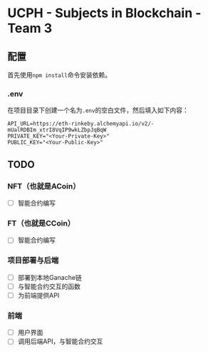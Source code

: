# UCPH - Subjects in Blockchain - Team 3

## 配置
首先使用`npm install`命令安装依赖。

### .env
在项目目录下创建一个名为`.env`的空白文件，然后填入如下内容：
```
API_URL=https://eth-rinkeby.alchemyapi.io/v2/-mUalRDBIm_xtrI8VqIP9wkLZbpJqBqW
PRIVATE_KEY="<Your-Private-Key>"
PUBLIC_KEY="<Your-Public-Key>"
```

## TODO
### NFT（也就是ACoin）
- [ ] 智能合约编写

### FT（也就是CCoin）
- [ ] 智能合约编写

### 项目部署与后端
- [ ] 部署到本地Ganache链
- [ ] 与智能合约交互的函数
- [ ] 为前端提供API

### 前端
- [ ] 用户界面
- [ ] 调用后端API，与智能合约交互